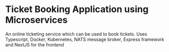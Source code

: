 # Ticket Booking Application using Microservices
An online ticketing service which can be used to book tickets.
Uses Typescript, Docker, Kubernetes, NATS message broker, Express framework and NextJS for the frontend
